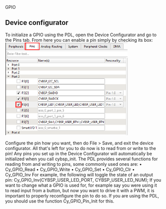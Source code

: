 GPIO

## Device configurator
To initialize a GPIO using the PDL, open the Device Configurator and go to the Pins tab. From here you can
enable a pin simply by checking its box:
![](pictures/gpio.png)

Configure the pin how you want, then do File > Save, and exit the device configurator.
All that's left for you to do now is to read from or write to the pin! Any pins you set up in the Device
Configurator will automatically be initialized when you call cybsp_init. The PDL provides several functions
for reading from and writing to pins, some commonly used ones are:
• Cy_GPIO_Read
• Cy_GPIO_Write
• Cy_GPIO_Set
• Cy_GPIO_Clr
• Cy_GPIO_Inv
For example, the following will toggle the state of an output pin:
Cy_GPIO_Inv(CYBSP_USER_LED_PORT, CYBSP_USER_LED_NUM);
If you want to change what a GPIO is used for, for example say you were using it to read input from a button,
but now you want to drive it with a PWM, it is important to properly reconfigure the pin to do so. If you are
using the PDL, you should use the function Cy_GPIO_Pin_Init for this.